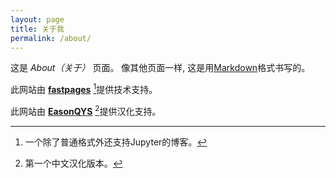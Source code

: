 ```yaml
---
layout: page
title: 关于我
permalink: /about/
---
```


这是 *About（关于）* 页面。 像其他页面一样, 这是用[Markdown](https://guides.github.com/features/mastering-markdown/)格式书写的。

此网站由 **[fastpages](https://github.com/fastai/fastpages)** [^1]提供技术支持。

此网站由 **[EasonQYS](https://github.com/EasonQYS/fastpagesJupyter)** [^2]提供汉化支持。

[^1]:一个除了普通格式外还支持Jupyter的博客。

[^2]:第一个中文汉化版本。
